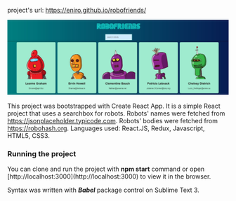 project's url: https://eniro.github.io/robofriends/

![robofriends screenshot](https://github.com/eniro/robofriends/blob/master/robo.JPG)


This project was bootstrapped with Create React App. 
It is a simple React project that uses a searchbox for robots. Robots' names were fetched from https://jsonplaceholder.typicode.com. Robots' bodies were fetched from https://robohash.org. 
Languages used: React.JS, Redux, Javascript, HTML5, CSS3.


<h3>Running the project</h3>
You can clone and run the project with <b>npm start</b> command or open [http://localhost:3000](http://localhost:3000) to view it in the browser.

Syntax was written with <i><b>Babel</i></b> package control on Sublime Text 3.
